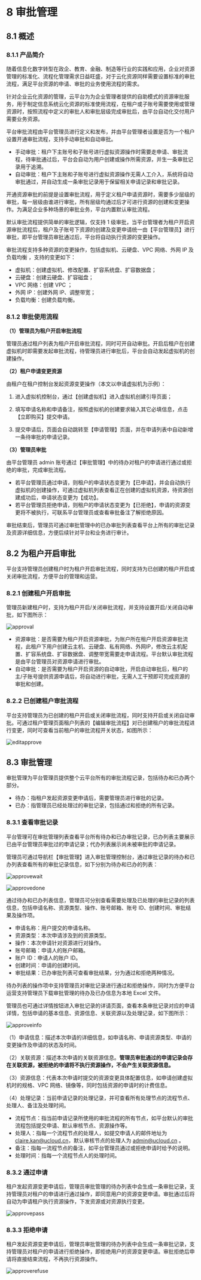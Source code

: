 # 8 审批管理

## 8.1 概述

### 8.1.1 产品简介

随着信息化数字转型在政企、教育、金融、制造等行业的实践和应用，企业对资源管理的标准化、流程化管理需求日益旺盛，对于云化资源同样需要设置标准的审批流程，满足平台资源的申请、审批的业务使用流程的需求。

针对企业云化资源的管理，云平台为为企业管理者提供的自助模式的资源审批服务，用于制定信息系统云化资源的标准使用流程，在租户或子账号需要使用或管理资源时，按照流程中定义的审批人和审批层级完成审批后，由平台自动化交付用户需要业务资源。

平台审批流程由平台管理员进行定义和发布，并由平台管理者设置是否为一个租户设置开通审批流程，支持手动审批和自动审批。

* 手动审批：租户下主账号和子账号进行虚拟资源操作时需要走申请、审批流程，待审批通过后，平台会自动为用户创建或操作所需资源，并生一条审批记录用于追溯。
* 自动审批：租户下主账和子账号进行虚拟资源操作无需人工介入，系统将自动审批通过，并自动生成一条审批记录用于保留相关申请记录和审批记录。

开通资源审批的前提是设置审批流程，用于定义租户申请资源时，需要多少层级的审批，每一层级由谁进行审批，所有层级均通过后才可进行资源的创建和变更操作。为满足企业多种场景的审批业务，平台内置默认审批流程。

默认审批流程提供简单的审批逻辑，仅支持 1 级审批，当平台管理者为租户开启资源审批流程后，租户及子账号下资源的创建及变更申请统一由【平台管理员】进行审批，即平台管理员审批通过后，平台将自动执行资源的变更操作。

审批流程支持多种资源的变更操作，包括虚拟机、云硬盘、VPC 网络、外网 IP 及负载均衡 ，支持的变更如下：

* 虚拟机：创建虚拟机、修改配置、扩容系统盘、扩容数据盘；
* 云硬盘：创建云硬盘、扩容磁盘；
* VPC 网络：创建 VPC ；
* 外网 IP：创建外网 IP、调整带宽；
* 负载均衡：创建负载均衡。

### 8.1.2 审批使用流程

**（1）管理员为租户开启审批流程**

管理员通过租户列表为租户开启审批流程，同时可开自动审批。开启后租户在创建虚拟机时即需要发起审批流程，待管理员进行审批后，平台会自动发起虚拟机的创建操作。

**（2）租户申请变更资源**

由租户在租户控制台发起资源变更操作（本文以申请虚拟机为示例）：

1. 进入虚拟机控制台，通过【创建虚拟机】进入虚拟机创建引导页面；

2. 填写申请名称和申请备注，按照虚拟机的创建要求输入其它必填信息，点击【立即购买】提交申请。

3. 提交申请后，页面会自动跳转至【申请管理】页面，并在申请列表中自动新增一条待审批的申请记录。

**（3）管理员审批**

由平台管理员 admin 账号通过【审批管理】中的待办对租户的申请进行通过或拒绝的审批，完成审批流程。

* 若平台管理员通过申请，则租户的申请状态变更为【已申请】，并会自动执行虚拟机的创建操作，可通过虚拟机列表查看正在创建的虚拟机资源，待资源创建成功后，申请状态变更为【成功】。
* 若平台管理员拒绝申请，则租户的申请状态变更为【已拒绝】，申请的资源变更将不被执行，可联系平台管理员或查看审批备注了解拒绝原因。

审批结束后，管理员可通过审批管理中的已办审批列表查看平台上所有的审批记录及资源详细信息，方便后续针对平台和业务进行审计。

## 8.2 为租户开启审批

平台支持管理员创建租户时为租户开启审批流程，同时支持为已创建的租户开启或关闭审批流程，方便平台的管理和运营。

### 8.2.1 创建租户开启审批

管理员新建租户时，支持为租户开启/关闭审批流程，并支持设置开启/关闭自动审批，如下图所示：

![approval](../images/adminguide/approval.png)

- 资源审批：是否需要为租户开启资源审批，为账户所在租户开启资源审批流程，此租户下用户创建云主机、云硬盘、私有网络、外网IP，修改云主机配置、扩容系统盘、扩容数据盘、调整带宽需要走申请流程。平台默认审批流程是由平台管理员对资源申请进行审批。
- 自动审批：是否需要为租户开启资源的自动审批，开启自动审批后，租户的主/子账号提供资源申请后，将自动进行审批，无需人工干预即可完成资源的审批和创建。

### 8.2.2 已创建租户审批流程

平台支持管理员为已创建的租户开启或关闭审批流程，同时支持开启或关闭自动审批。可通过租户管理页面租户列表的【编辑审批流程】对已创建租户的审批流程进行变更，同时可查看当前租户的审批流程开关状态，如图所示：

![editapprove](../images/adminguide/editapprove.png)

## 8.3 审批管理

审批管理为平台管理员提供整个云平台所有的审批流程记录，包括待办和已办两个部分。

* 待办：指租户发起资源变更申请后，需要管理员进行审批的记录。
* 已办：指管理员已经处理过的审批记录，包括通过和拒绝的所有记录。

### 8.3.1 查看审批记录

平台管理可在审批管理列表查看平台所有待办和已办审批记录，已办列表主要展示已由平台管理员审批过的申请记录；代办列表展示尚未被审批的申请记录。

管理员可通过导航栏【审批管理】进入审批管理控制台，通过审批记录的待办和已办列表查看所有的审批记录信息，如下分别为待办和已办的列表：

![approvewait](../images/adminguide/approvewait.png)

![approvedone](../images/adminguide/approvedone.png)

通过待办和已办列表信息，管理员可分别查看需要处理及已处理的审批记录的列表信息，包括申请名称、资源类型、操作、账号邮箱、账号 ID、创建时间、审批结果及操作项。

- 申请名称：用户提交的申请名称。
- 资源类型：本次申请涉及到的资源类型。
- 操作：本次申请针对资源进行对操作。
- 账号邮箱：申请人的账户邮箱。
- 账户 ID：申请人的账户 ID。
- 创建时间：申请的创建时间。
- 审批结果：已办审批列表可查看审批结果，分为通过和拒绝两种情况。

待办列表的操作项中支持管理员对审批记录进行通过和拒绝操作，同时为方便平台运营支持管理员下载审批管理的待办及已办信息为本地 Excel 文件。

管理员也可通过详情按钮进入审批记录的详请页面，查看本条审批记录对应的申请详情，包括申请的基本信息、资源信息、关联资源以及处理记录，如下图所示：

![approveinfo](../images/adminguide/approveinfo.png)

（1）申请信息：描述本次申请的详细信息，如申请名称、申请资源类型、申请的变更操作及申请的状态及时间。

（2）关联资源：描述本次申请的关联资源信息。**管理员审批通过的申请记录会存在关联资源，被拒绝的申请将不执行资源操作，不会产生关联资源信息。**

（3）资源信息：代表本次申请时提交的资源变更具体配置信息，如申请创建虚拟机时的规格、VPC 网络、镜像等，同时包括资源的申请时的计费信息。

（4）处理记录：当前申请记录的处理记录，并可查看所有处理节点的流程节点、处理人、备注及处理时间。

* 流程节点：指当前申请记录所使用的审批流程的所有节点，如平台默认的审批流程包括提交申请、默认审核节点、资源操作等。
* 处理人：指每一个流程节点的处理人，如提交申请人的邮件地址为 claire.kan@ucloud.cn，默认审核节点的处理人为 admin@ucloud.cn 。
* 备注：指每一流程节点的备注，如平台管理员通过或拒绝申请时给予的说明。
* 处理时间：指每一个流程节点人的处理时间。

### 8.3.2 通过申请

租户发起资源变更申请后，管理员审批管理的待办列表中会生成一条审批记录，支持管理员对租户的申请进行通过操作，即同意用户的资源变更申请。审批通过后将自动为申请租户执行资源操作，下发资源或对资源执行变更。

![approvepass](../images/adminguide/approvepass.png)

### 8.3.3 拒绝申请

租户发起资源变更申请后，管理员审批管理的待办列表中会生成一条审批记录，支持管理员对租户的申请进行拒绝操作，即拒绝用户的资源变更申请。审批拒绝后申请将直接结束流程，不再执行资源操作。

![approverefuse](../images/adminguide/approverefuse.png)

